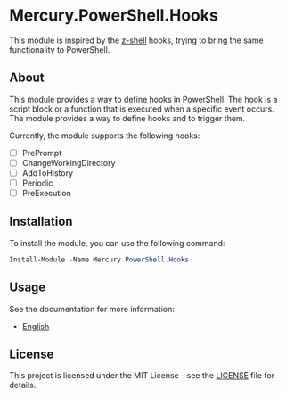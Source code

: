 # Mercury.PowerShell.Hooks

This module is inspired by the [z-shell][1] hooks, trying to bring the same functionality to PowerShell.

## About

This module provides a way to define hooks in PowerShell. The hook is a script block or a function that is executed when a specific event occurs. The module provides a way to define hooks and to trigger them.

Currently, the module supports the following hooks:

- [ ] PrePrompt
- [ ] ChangeWorkingDirectory
- [ ] AddToHistory
- [ ] Periodic
- [ ] PreExecution

## Installation

To install the module, you can use the following command:

```powershell
Install-Module -Name Mercury.PowerShell.Hooks
```

## Usage

See the documentation for more information:

- [English][3]

## License

This project is licensed under the MIT License - see the [LICENSE][4] file for details.

[1]: https://www.zsh.org/
[2]: https://learn.microsoft.com/en-us/dotnet/api/system.management.automation.host.pshost?view=powershellsdk-7.4.0
[3]: documentation/en-US/Mercury.PowerShell.Hooks.md
[4]: LICENSE.md
